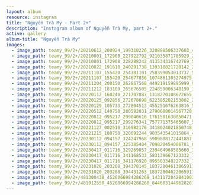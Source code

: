 ```yaml
---
layout: album
resource: instagram
title: "Nguyễn Trà My - Part 2+"
description: "Instagram album of Nguyễn Trà My, part 2+."
active: gallery
album-title: "Nguyễn Trà My"
images:
  - image_path: teamy_99/2+/20210612_200924_199310226_320888506337603_4877512718899594590_n.jpg
  - image_path: teamy_99/2+/20210801_172908_227922792_921035871785929_2566724827354120780_n.jpg
  - image_path: teamy_99/2+/20210801_172908_228288242_413534316742769_592335923974984156_n.jpg
  - image_path: teamy_99/2+/20210822_191618_240291738_139318821720142_2269613601986096284_n.jpg
  - image_path: teamy_99/2+/20211107_155420_254381101_258399053013737_5457998419343981282_n.jpg
  - image_path: teamy_99/2+/20211107_155420_254677856_1074861303274975_4832007630213878821_n.jpg
  - image_path: teamy_99/2+/20211204_200150_262867568_449219159895999_9004391712341751744_n.jpg
  - image_path: teamy_99/2+/20211212_183109_265676505_224859006348199_3425817343967044420_n.jpg
  - image_path: teamy_99/2+/20220112_160240_271707887_1318270108672655_4404170781489609490_n.jpg
  - image_path: teamy_99/2+/20220125_092856_272678698_622385282153802_2408884184207238881_n.jpg
  - image_path: teamy_99/2+/20220129_105733_272804513_455251676263816_5040509844792611170_n.jpg
  - image_path: teamy_99/2+/20220512_140758_280592031_2790688014567728_6434156344580741340_n.jpg
  - image_path: teamy_99/2+/20220812_095217_299040616_1761501630850471_696608650075257780_n.jpg
  - image_path: teamy_99/2+/20220812_095217_299276341_757771375465607_5367028611971994574_n.jpg
  - image_path: teamy_99/2+/20221127_002510_316982176_3418024021850748_5653013228568905901_n.jpg
  - image_path: teamy_99/2+/20221215_180750_320092244_903543541015864_4503261049989364961_n.jpg
  - image_path: teamy_99/2+/20230112_094157_324247968_5909808172441887_8123389197031889586_n.jpg
  - image_path: teamy_99/2+/20230112_094157_325385404_709820454066781_843217149723947164_n.jpg
  - image_path: teamy_99/2+/20230417_011716_329269057_239464968585660_3668999877942589927_n.jpg
  - image_path: teamy_99/2+/20230417_011716_341168533_583139667123332_7926358147292649923_n.jpg
  - image_path: teamy_99/2+/20230417_011716_341176920_895503348227332_7853809686874688486_n.jpg
  - image_path: teamy_99/2+/20231020_203208_394378145_18372804613065911_787912862516224087_n.jpg
  - image_path: teamy_99/2+/20231020_203208_394431263_18372804622065911_3753407024704094027_n.jpg
  - image_path: teamy_99/2+/481300438_4526066984286269_1431172842841003350_n.jpg
  - image_path: teamy_99/2+/481912550_4526066994286268_8446031449628261758_n.jpg
---
```

